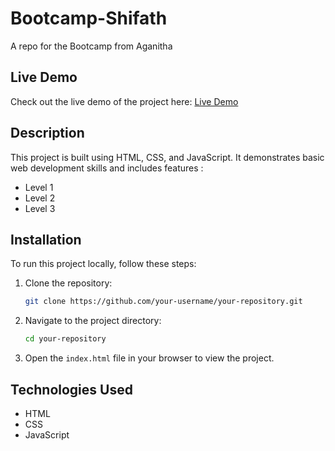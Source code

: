 # Bootcamp-Shifath

A repo for the Bootcamp from Aganitha

## Live Demo

Check out the live demo of the project here: [Live Demo](https://shifath.netlify.app/)

## Description

This project is built using HTML, CSS, and JavaScript. It demonstrates basic web development skills and includes features :

- Level 1
- Level 2
- Level 3

## Installation

To run this project locally, follow these steps:

1. Clone the repository:
    ```bash
    git clone https://github.com/your-username/your-repository.git
    ```

2. Navigate to the project directory:
    ```bash
    cd your-repository
    ```

3. Open the `index.html` file in your browser to view the project.

## Technologies Used

- HTML
- CSS
- JavaScript


